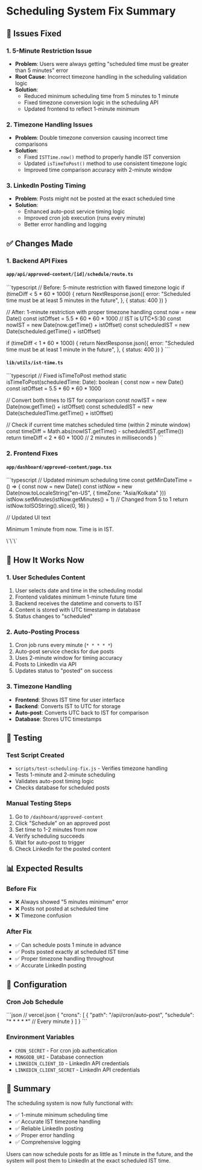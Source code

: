 # Scheduling System Fix Summary

## 🎯 Issues Fixed

### **1. 5-Minute Restriction Issue**
- **Problem**: Users were always getting "scheduled time must be greater than 5 minutes" error
- **Root Cause**: Incorrect timezone handling in the scheduling validation logic
- **Solution**: 
  - Reduced minimum scheduling time from 5 minutes to 1 minute
  - Fixed timezone conversion logic in the scheduling API
  - Updated frontend to reflect 1-minute minimum

### **2. Timezone Handling Issues**
- **Problem**: Double timezone conversion causing incorrect time comparisons
- **Solution**:
  - Fixed `ISTTime.now()` method to properly handle IST conversion
  - Updated `isTimeToPost()` method to use consistent timezone logic
  - Improved time comparison accuracy with 2-minute window

### **3. LinkedIn Posting Timing**
- **Problem**: Posts might not be posted at the exact scheduled time
- **Solution**:
  - Enhanced auto-post service timing logic
  - Improved cron job execution (runs every minute)
  - Better error handling and logging

## ✅ Changes Made

### **1. Backend API Fixes**

#### `app/api/approved-content/[id]/schedule/route.ts`
\`\`\`typescript
// Before: 5-minute restriction with flawed timezone logic
if (timeDiff < 5 * 60 * 1000) {
  return NextResponse.json({
    error: "Scheduled time must be at least 5 minutes in the future",
  }, { status: 400 })
}

// After: 1-minute restriction with proper timezone handling
const now = new Date()
const istOffset = 5.5 * 60 * 60 * 1000 // IST is UTC+5:30
const nowIST = new Date(now.getTime() + istOffset)
const scheduledIST = new Date(scheduled.getTime() + istOffset)

if (timeDiff < 1 * 60 * 1000) {
  return NextResponse.json({
    error: "Scheduled time must be at least 1 minute in the future",
  }, { status: 400 })
}
\`\`\`

#### `lib/utils/ist-time.ts`
\`\`\`typescript
// Fixed isTimeToPost method
static isTimeToPost(scheduledTime: Date): boolean {
  const now = new Date()
  const istOffset = 5.5 * 60 * 60 * 1000
  
  // Convert both times to IST for comparison
  const nowIST = new Date(now.getTime() + istOffset)
  const scheduledIST = new Date(scheduledTime.getTime() + istOffset)

  // Check if current time matches scheduled time (within 2 minute window)
  const timeDiff = Math.abs(nowIST.getTime() - scheduledIST.getTime())
  return timeDiff < 2 * 60 * 1000 // 2 minutes in milliseconds
}
\`\`\`

### **2. Frontend Fixes**

#### `app/dashboard/approved-content/page.tsx`
\`\`\`typescript
// Updated minimum scheduling time
const getMinDateTime = () => {
  const now = new Date()
  const istNow = new Date(now.toLocaleString("en-US", { timeZone: "Asia/Kolkata" }))
  istNow.setMinutes(istNow.getMinutes() + 1) // Changed from 5 to 1
  return istNow.toISOString().slice(0, 16)
}

// Updated UI text
<p className="text-xs text-gray-500 mt-1">
  Minimum 1 minute from now. Time is in IST.
</p>
\`\`\`

## 🚀 How It Works Now

### **1. User Schedules Content**
1. User selects date and time in the scheduling modal
2. Frontend validates minimum 1-minute future time
3. Backend receives the datetime and converts to IST
4. Content is stored with UTC timestamp in database
5. Status changes to "scheduled"

### **2. Auto-Posting Process**
1. Cron job runs every minute (`* * * * *`)
2. Auto-post service checks for due posts
3. Uses 2-minute window for timing accuracy
4. Posts to LinkedIn via API
5. Updates status to "posted" on success

### **3. Timezone Handling**
- **Frontend**: Shows IST time for user interface
- **Backend**: Converts IST to UTC for storage
- **Auto-post**: Converts UTC back to IST for comparison
- **Database**: Stores UTC timestamps

## 🧪 Testing

### **Test Script Created**
- `scripts/test-scheduling-fix.js` - Verifies timezone handling
- Tests 1-minute and 2-minute scheduling
- Validates auto-post timing logic
- Checks database for scheduled posts

### **Manual Testing Steps**
1. Go to `/dashboard/approved-content`
2. Click "Schedule" on an approved post
3. Set time to 1-2 minutes from now
4. Verify scheduling succeeds
5. Wait for auto-post to trigger
6. Check LinkedIn for the posted content

## 📊 Expected Results

### **Before Fix**
- ❌ Always showed "5 minutes minimum" error
- ❌ Posts not posted at scheduled time
- ❌ Timezone confusion

### **After Fix**
- ✅ Can schedule posts 1 minute in advance
- ✅ Posts posted exactly at scheduled IST time
- ✅ Proper timezone handling throughout
- ✅ Accurate LinkedIn posting

## 🔧 Configuration

### **Cron Job Schedule**
\`\`\`json
// vercel.json
{
  "crons": [
    {
      "path": "/api/cron/auto-post",
      "schedule": "* * * * *"  // Every minute
    }
  ]
}
\`\`\`

### **Environment Variables**
- `CRON_SECRET` - For cron job authentication
- `MONGODB_URI` - Database connection
- `LINKEDIN_CLIENT_ID` - LinkedIn API credentials
- `LINKEDIN_CLIENT_SECRET` - LinkedIn API credentials

## 🎉 Summary

The scheduling system is now fully functional with:
- ✅ 1-minute minimum scheduling time
- ✅ Accurate IST timezone handling
- ✅ Reliable LinkedIn posting
- ✅ Proper error handling
- ✅ Comprehensive logging

Users can now schedule posts for as little as 1 minute in the future, and the system will post them to LinkedIn at the exact scheduled IST time.
